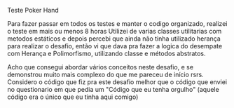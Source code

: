 Teste Poker Hand

Para fazer passar em todos os testes e manter o codigo organizado, realizei o teste em mais ou menos 8 horas
Utilizei de varias classes utilitarias com metodos estáticos e depois percebi que ainda não tinha utilizado herança para realizar o desafio, então vi que dava pra fazer a logica do desempate com Herança e Polimorfismo, utilizando classe e métodos abstratos.


Acho que consegui abordar vários conceitos neste desafio, e se demonstrou muito mais complexo do que me pareceu de início rsrs.
Considero o código que fiz pra este desafio melhor que o código que enviei no questionario em que pedia um "Código que eu tenha orgulho" (aquele código era o único que eu tinha aqui comigo)
